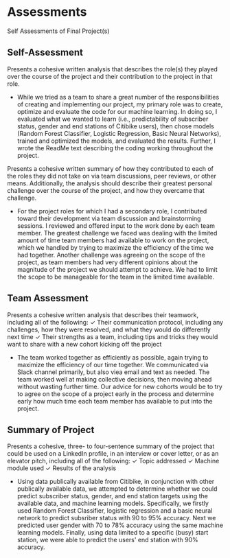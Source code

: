 # Assessments
Self Assessments of Final Project(s)

## Self-Assessment
Presents a cohesive written analysis that describes the role(s) they played over the course of the project and their contribution to the project in that role.
  - While we tried as a team to share a great number of the responsibilities of creating and implementing our project, my primary role was to create, optimize and evaluate the code for our machine learning.  In doing so, I evaluated what we wanted to learn (i.e., predictability of subscriber status, gender and end stations of Citibike users), then chose models (Random Forest Classifier, Logistic Regression, Basic Neural Networks), trained and optimized the models, and evaluated the results.  Further, I wrote the ReadMe text describing the coding working throughout the project.

Presents a cohesive written summary of how they contributed to each of the roles they did not take on via team discussions, peer reviews, or other means. Additionally, the analysis should describe their greatest personal challenge over the course of the project, and how they overcame that challenge. 
  - For the project roles for which I had a secondary role, I contributed toward their development via team discussion and brainstorming sessions.  I reviewed and offered input to the work done by each team member.  The greatest challenge we faced was dealing with the limited amount of time team members had available to work on the project, which we handled by trying to maximize the efficiency of the time we had together.  Another challenge was agreeing on the scope of the project, as team members had very different opinions about the magnitude of the project we should attempt to achieve.  We had to limit the scope to be manageable for the team in the limited time available.

## Team Assessment
Presents a cohesive written analysis that describes their teamwork, including all of the following: ✓ Their communication protocol, including any challenges, how they were resolved, and what they would do differently next time ✓ Their strengths as a team, including tips and tricks they would want to share with a new cohort kicking off the project
  - The team worked together as efficiently as possible, again trying to maximize the efficiency of our time together.  We communicated via Slack channel primarily, but also viea email and text as needed.  The team worked well at making collective decisions, then moving ahead without wasting further time.  Our advice for new cohorts would be to try to agree on the scope of a project early in the process and determine early how much time each team member has available to put into the project.

## Summary of Project
Presents a cohesive, three- to four-sentence summary of the project that could be used on a LinkedIn profile, in an interview or cover letter, or as an elevator pitch, including all of the following: ✓ Topic addressed ✓ Machine module used ✓ Results of the analysis 
  - Using data publically available from Citibike, in conjunction with other publically available data, we attempted to determine whether we could predict subscriber status, gender, and end station targets using the available data, and machine learning models.  Specifically, we firstly used Random Forest Classifier, logistic regression and a basic neural network to predict subsriber status with 90 to 95% accuracy.  Next we predicted user gender with 70 to 78% accuracy using the same machine learning models. Finally, using data limited to a specific (busy) start station, we were able to predict the users' end station with 90% accuracy.
